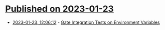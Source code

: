 # [Published on 2023-01-23](index.md)

* [2023-01-23, 12:06:12](https://lobste.rs/s/nsosna/gate_integration_tests_on_environment) - [Gate Integration Tests on Environment Variables](https://www.stchris.net/gate-integration-tests.html)

